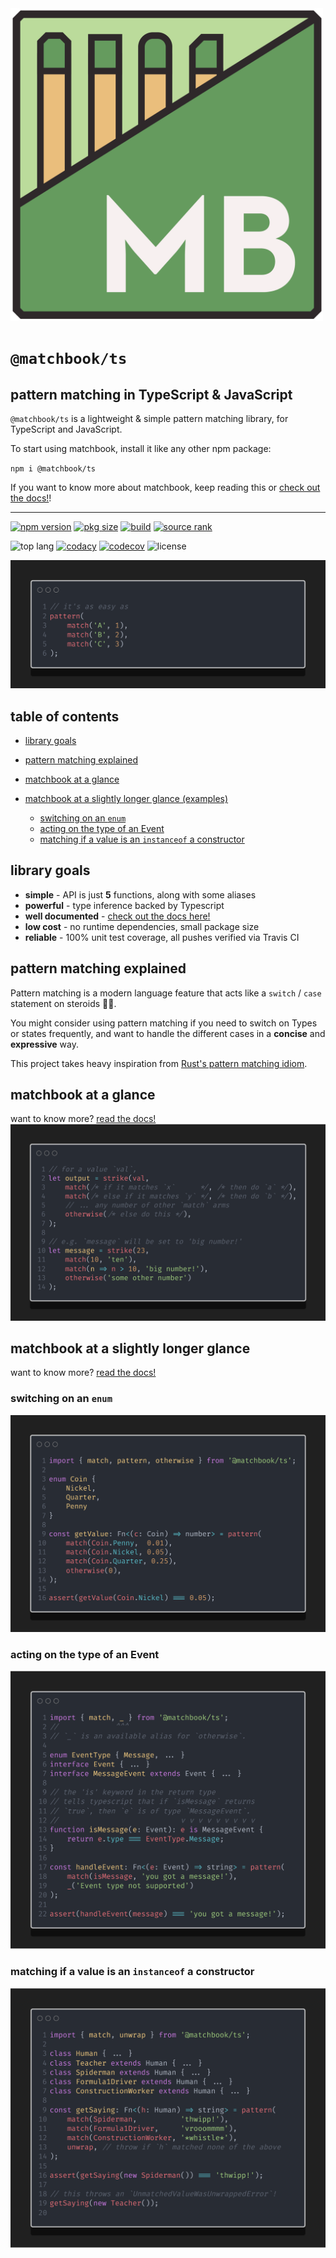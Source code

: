 <img src="./assets/logo.png" width=500 alt="Project Logo" />

# `@matchbook/ts`
## pattern matching in TypeScript & JavaScript

`@matchbook/ts` is a lightweight & simple pattern matching library,
for TypeScript and JavaScript.

To start using matchbook, install it like any other npm package:

`npm i @matchbook/ts`

If you want to know more about matchbook, keep reading this or [check out the docs!][matchbook_docs]!

---
 
[![npm version][npm_ver_badge]][npm_link]
[![pkg size][npm_size_badge]][npm_link]
[![build][build_badge]][build_link]
[![source rank][source_rank_badge]][libraries_io]

![top lang][lang_badge]
[![codacy][codacy_badge]][codacy_link]
[![codecov][codecov_badge]][codecov_link]
![license][license_badge]

![it's as easy as a-b-c 1-2-3](assets/readme-samples/static/abc_123.snippet.png)

## table of contents

-   [library goals](#library-goals)

-   [pattern matching explained](#pattern-matching-explained)

-   [matchbook at a glance](#matchbook-at-a-glance)

-   [matchbook at a slightly longer glance (examples)](#matchbook-at-a-slightly-longer-glance)
    -   [switching on an `enum`](#switching-on-an-enum)
    -   [acting on the type of an Event](#acting-on-the-type-of-an-event)
    -   [matching if a value is an `instanceof` a constructor](#matching-if-a-value-is-an-instanceof-a-constructor)

## library goals

-   **simple** - API is just **5** functions, along with some aliases
-   **powerful** - type inference backed by Typescript
-   **well documented** - [check out the docs here!][matchbook_docs]
-   **low cost** - no runtime dependencies, small package size
-   **reliable** - 100% unit test coverage, all pushes verified via Travis CI 

## pattern matching explained
Pattern matching is a  modern language feature
that acts like a `switch` / `case` statement
on steroids 💊💪.

You might consider using pattern matching if you
need to switch on Types or states frequently,
and want to handle the different cases in a 
**concise** and **expressive** way.

This project takes heavy inspiration from
[Rust's pattern matching idiom][rust_match].

## matchbook at a glance
want to know more? [read the docs!][matchbook_docs]
![matchbook at a glance](assets/readme-samples/static/10-000-feet.snippet.png)

## matchbook at a slightly longer glance
want to know more? [read the docs!][matchbook_docs]

### switching on an `enum`
![enum example](assets/readme-samples/static/enum.snippet.png)

### acting on the type of an Event
![enum example](assets/readme-samples/static/type_guard.snippet.png)

### matching if a value is an `instanceof` a constructor
![enum example](assets/readme-samples/static/ctor.snippet.png)

[matchbook_docs]: https://matchbook-ts.github.io/matchbook-ts/docs/
[rust_match]: https://doc.rust-lang.org/book/ch06-02-match.html
[codecov_link]: https://codecov.io/gh/matchbook-ts/matchbook-ts
[codecov_badge]: https://codecov.io/gh/matchbook-ts/matchbook-ts/branch/master/graph/badge.svg
[build_link]: https://travis-ci.org/matchbook-ts/matchbook-ts
[build_badge]: https://travis-ci.org/matchbook-ts/matchbook-ts.svg?branch=master
[npm_ver_badge]: https://img.shields.io/npm/v/@matchbook/ts
[npm_size_badge]: https://img.shields.io/bundlephobia/min/@matchbook/ts
[npm_link]: https://www.npmjs.com/package/@matchbook/ts
[lang_badge]: https://img.shields.io/github/languages/top/matchbook-ts/matchbook-ts
[license_badge]: https://img.shields.io/github/license/matchbook-ts/matchbook-ts
[source_rank_badge]: https://img.shields.io/librariesio/sourcerank/npm/@matchbook/ts
[libraries_io]: https://libraries.io/npm/@matchbook%2Fts
[codacy_badge]: https://api.codacy.com/project/badge/Grade/dd3aa51feb4b4b9988d2a1c9ea543187
[codacy_link]: https://www.codacy.com/gh/matchbook-ts/matchbook-ts?utm_source=github.com&amp;utm_medium=referral&amp;utm_content=matchbook-ts/matchbook-ts&amp;utm_campaign=Badge_Grade
